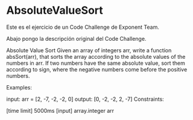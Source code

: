 # AbsoluteValueSort

Este es el ejercicio de un Code Challenge de Exponent Team. 

Abajo pongo la descripción original del Code Challenge.

Absolute Value Sort
Given an array of integers arr, write a function absSort(arr), that sorts the array according to the absolute values of the numbers in arr. If two numbers have the same absolute value, sort them according to sign, where the negative numbers come before the positive numbers.

Examples:

input:  arr = [2, -7, -2, -2, 0]
output: [0, -2, -2, 2, -7]
Constraints:

[time limit] 5000ms
[input] array.integer arr

